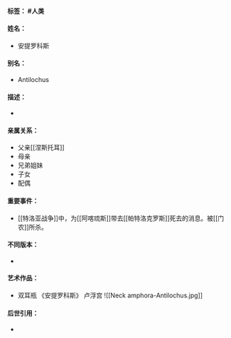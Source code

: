 #### 标签： #人类
#### 姓名：
- 安提罗科斯
#### 别名：
- Antilochus
#### 描述：
- 
#### 亲属关系：
- 父亲[[涅斯托耳]]
- 母亲
- 兄弟姐妹
- 子女
- 配偶
#### 重要事件：
- [[特洛亚战争]]中，为[[阿喀琉斯]]带去[[帕特洛克罗斯]]死去的消息。被[[门农]]所杀。
#### 不同版本：
- 
#### 艺术作品：
- 双耳瓶 《安提罗科斯》 卢浮宫
![[Neck amphora-Antilochus.jpg]]
#### 后世引用：
- 